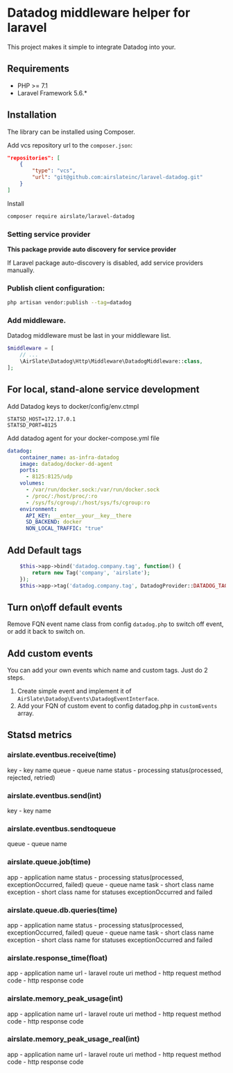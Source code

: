 # Datadog middleware helper for laravel 

This project makes it simple to integrate Datadog into your.

## Requirements

- PHP >= 7.1
- Laravel Framework 5.6.*

## Installation

The library can be installed using Composer.

Add vcs repository url to the `composer.json`:

```json
"repositories": [
    {
        "type": "vcs",
        "url": "git@github.com:airslateinc/laravel-datadog.git"
    }
]
```

Install

```bash
composer require airslate/laravel-datadog
```

### Setting service provider
**This package provide auto discovery for service provider** 

If Laravel package auto-discovery is disabled, add service providers manually.

### Publish client configuration:

```bash
php artisan vendor:publish --tag=datadog
```

### Add middleware. 
Datadog middleware must be last in your middleware list.

```php
$middleware = [
    // ...
    \AirSlate\Datadog\Http\Middleware\DatadogMiddleware::class,
];
```

## For local, stand-alone service development
Add Datadog keys to docker/config/env.ctmpl
```
STATSD_HOST=172.17.0.1
STATSD_PORT=8125
```

Add datadog agent for your docker-compose.yml file
```yaml
datadog:
    container_name: as-infra-datadog
    image: datadog/docker-dd-agent
    ports:
      - 8125:8125/udp
    volumes:
      - /var/run/docker.sock:/var/run/docker.sock
      - /proc/:/host/proc/:ro
      - /sys/fs/cgroup/:/host/sys/fs/cgroup:ro
    environment:
      API_KEY: __enter__your__key__there
      SD_BACKEND: docker
      NON_LOCAL_TRAFFIC: "true"
```

## Add Default tags

```php
    $this->app->bind('datadog.company.tag', function() {
        return new Tag('company', 'airslate');
    });
    $this->app->tag('datadog.company.tag', DatadogProvider::DATADOG_TAG);
```

## Turn on\off default events

Remove FQN event name class from config `datadog.php` to switch off event, or add it back to switch on.

## Add custom events

You can add your own events which name and custom tags. Just do 2 steps.
1. Create simple event and implement it of `AirSlate\Datadog\Events\DatadogEventInterface`.
2. Add your FQN of custom event to config datadog.php in `customEvents` array.

## Statsd metrics

### airslate.eventbus.receive(time)

key - key name
queue - queue name
status - processing status(processed, rejected, retried)

### airslate.eventbus.send(int)

key - key name

### airslate.eventbus.sendtoqueue

queue - queue name

### airslate.queue.job(time)

app - application name
status - processing status(processed, exceptionOccurred, failed)
queue - queue name
task - short class name
exception - short class name for statuses exceptionOccurred and failed

### airslate.queue.db.queries(time)

app - application name
status - processing status(processed, exceptionOccurred, failed)
queue - queue name
task - short class name
exception - short class name for statuses exceptionOccurred and failed

### airslate.response_time(float)

app - application name
url - laravel route uri
method - http request method
code - http response code

### airslate.memory_peak_usage(int)

app - application name
url - laravel route uri
method - http request method
code - http response code

### airslate.memory_peak_usage_real(int)

app - application name
url - laravel route uri
method - http request method
code - http response code
